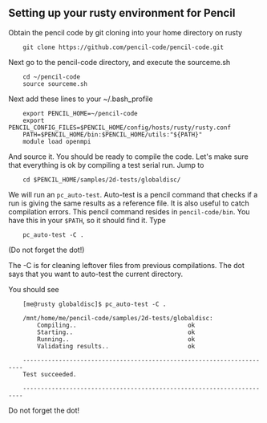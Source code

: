 

## Setting up your rusty environment for Pencil

Obtain the pencil code by git cloning into your home directory on rusty

		git clone https://github.com/pencil-code/pencil-code.git

Next go to the pencil-code directory, and execute the sourceme.sh 

		cd ~/pencil-code
		source sourceme.sh

Next add these lines to your ~/.bash_profile

		export PENCIL_HOME=~/pencil-code
		export PENCIL_CONFIG_FILES=$PENCIL_HOME/config/hosts/rusty/rusty.conf
		PATH=$PENCIL_HOME/bin:$PENCIL_HOME/utils:"${PATH}"
		module load openmpi

And source it. You should be ready to compile the code. Let's make sure that everything is ok by compiling a test serial run. Jump to 

		cd $PENCIL_HOME/samples/2d-tests/globaldisc/

We will run an `pc_auto-test`. Auto-test is a pencil command that checks if a run is giving the same results as a reference file. It is also useful to catch compilation errors. This pencil command resides in `pencil-code/bin`. You have this in your `$PATH`, so it should find it. Type

		pc_auto-test -C .

(Do not forget the dot!)

The -C is for cleaning leftover files from previous compilations. The dot says that you want to auto-test the current directory.  

You should see 

		[me@rusty globaldisc]$ pc_auto-test -C . 
		
		/mnt/home/me/pencil-code/samples/2d-tests/globaldisc:
		    Compiling..                               ok      
		    Starting..                                ok      
		    Running..                                 ok      
		    Validating results..                      ok      
		
		----------------------------------------------------------------------
		Test succeeded.
		
		----------------------------------------------------------------------





Do not forget the dot! 